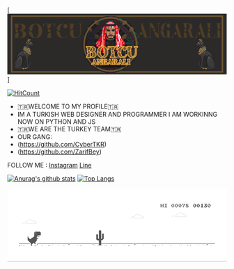 [![MastHead](https://raw.githubusercontent.com/botcuangarali/botcuangarali/master/mast.png)]

[![HitCount](http://hits.dwyl.com/botcuangarali/botcuangarali.svg)](http://hits.dwyl.com/botcuangarali/botcuangarali)

- 🇹🇷WELCOME TO MY PROFILE🇹🇷
- IM A TURKISH WEB DESIGNER AND PROGRAMMER I AM WORKINNG NOW ON PYTHON AND JS
- 🇹🇷WE ARE THE TURKEY TEAM🇹🇷
- OUR GANG:
- (https://github.com/CyberTKR)
- (https://github.com/ZarifBey)

 FOLLOW ME : [Instagram](https://www.instagram.com/botcunz/) [Line](http://line.me/ti/p/~botcux1)

[![Anurag's github stats](https://github-readme-stats.vercel.app/api?username=botcuangarali)](https://www.instagram.com/botcunz/)
[![Top Langs](https://github-readme-stats.vercel.app/api/top-langs/?username=anuraghazra&layout=compact)](https://www.instagram.com/botcunz/)
<!--

**botcuangarali/botcuangarali** is a ✨ _special_ ✨ repository because its `README.md` (this file) appears on your GitHub profile.

Here are some ideas to get you started:

- 🔭 I’m currently working on ...
- 🌱 I’m currently learning ...
- 👯 I’m looking to collaborate on ...
- 🤔 I’m looking for help with ...
- 💬 Ask me about ...
- 📫 How to reach me: ...
- 😄 Pronouns: ...
- ⚡ Fun fact: ...
-->

![Dino](https://raw.githubusercontent.com/botcuangarali/botcuangarali/master/dino.gif)
